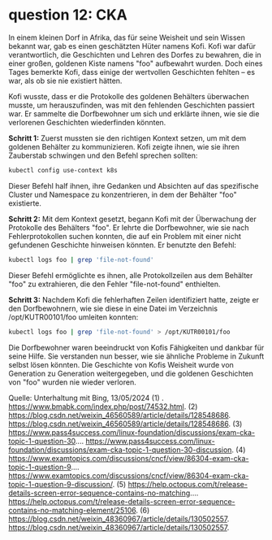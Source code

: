 # question 12: CKA 

In einem kleinen Dorf in Afrika, das für seine Weisheit und sein Wissen bekannt war, gab es einen geschätzten Hüter namens Kofi. Kofi war dafür verantwortlich, die Geschichten und Lehren des Dorfes zu bewahren, die in einer großen, goldenen Kiste namens "foo" aufbewahrt wurden. Doch eines Tages bemerkte Kofi, dass einige der wertvollen Geschichten fehlten – es war, als ob sie nie existiert hätten.

Kofi wusste, dass er die Protokolle des goldenen Behälters überwachen musste, um herauszufinden, was mit den fehlenden Geschichten passiert war. Er sammelte die Dorfbewohner um sich und erklärte ihnen, wie sie die verlorenen Geschichten wiederfinden könnten.

**Schritt 1:** Zuerst mussten sie den richtigen Kontext setzen, um mit dem goldenen Behälter zu kommunizieren. Kofi zeigte ihnen, wie sie ihren Zauberstab schwingen und den Befehl sprechen sollten:
```bash
kubectl config use-context k8s
```
Dieser Befehl half ihnen, ihre Gedanken und Absichten auf das spezifische Cluster und Namespace zu konzentrieren, in dem der Behälter "foo" existierte.

**Schritt 2:** Mit dem Kontext gesetzt, begann Kofi mit der Überwachung der Protokolle des Behälters "foo". Er lehrte die Dorfbewohner, wie sie nach Fehlerprotokollen suchen konnten, die auf ein Problem mit einer nicht gefundenen Geschichte hinweisen könnten. Er benutzte den Befehl:
```bash
kubectl logs foo | grep 'file-not-found'
```
Dieser Befehl ermöglichte es ihnen, alle Protokollzeilen aus dem Behälter "foo" zu extrahieren, die den Fehler "file-not-found" enthielten.

**Schritt 3:** Nachdem Kofi die fehlerhaften Zeilen identifiziert hatte, zeigte er den Dorfbewohnern, wie sie diese in eine Datei im Verzeichnis /opt/KUTR00101/foo umleiten konnten:
```bash
kubectl logs foo | grep 'file-not-found' > /opt/KUTR00101/foo
```

Die Dorfbewohner waren beeindruckt von Kofis Fähigkeiten und dankbar für seine Hilfe. Sie verstanden nun besser, wie sie ähnliche Probleme in Zukunft selbst lösen könnten. Die Geschichte von Kofis Weisheit wurde von Generation zu Generation weitergegeben, und die goldenen Geschichten von "foo" wurden nie wieder verloren.

Quelle: Unterhaltung mit Bing, 13/05/2024
(1) . https://www.bmabk.com/index.php/post/74532.html.
(2) https://blog.csdn.net/weixin_46560589/article/details/128548686. https://blog.csdn.net/weixin_46560589/article/details/128548686.
(3) https://www.pass4success.com/linux-foundation/discussions/exam-cka-topic-1-question-30.... https://www.pass4success.com/linux-foundation/discussions/exam-cka-topic-1-question-30-discussion.
(4) https://www.examtopics.com/discussions/cncf/view/86304-exam-cka-topic-1-question-9.... https://www.examtopics.com/discussions/cncf/view/86304-exam-cka-topic-1-question-9-discussion/.
(5) https://help.octopus.com/t/release-details-screen-error-sequence-contains-no-matching.... https://help.octopus.com/t/release-details-screen-error-sequence-contains-no-matching-element/25106.
(6) https://blog.csdn.net/weixin_48360967/article/details/130502557. https://blog.csdn.net/weixin_48360967/article/details/130502557.